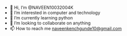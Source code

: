 - 👋 Hi, I’m @NAVEEN10032004K
- 👀 I’m interested in computer and technology
- 🌱 I’m currently learning python
- 💞️ I’m looking to collaborate on anything 
- 📫 How to reach me naveenkenchgunde10@gmail.com

<!---
NAVEEN10032004K/NAVEEN10032004K is a ✨ special ✨ repository because its `README.md` (this file) appears on your GitHub profile.
You can click the Preview link to take a look at your changes.
--->
